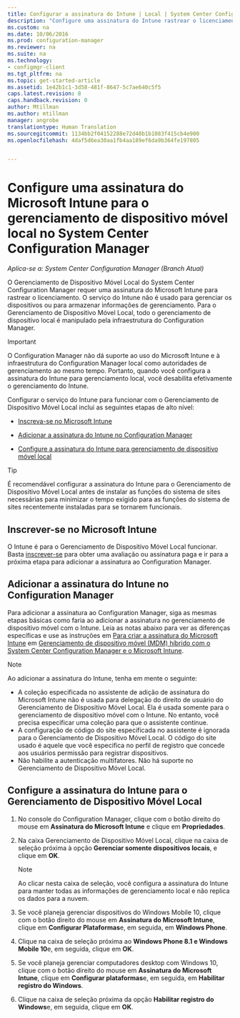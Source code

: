 ```yaml
---
title: Configurar a assinatura do Intune | Local | System Center Configuration Manager
description: "Configure uma assinatura do Intune rastrear o licenciamento do Gerenciamento de Dispositivo Móvel Local no System Center Configuration Manager."
ms.custom: na
ms.date: 10/06/2016
ms.prod: configuration-manager
ms.reviewer: na
ms.suite: na
ms.technology:
- configmgr-client
ms.tgt_pltfrm: na
ms.topic: get-started-article
ms.assetid: 1e42b1c1-3d58-481f-8647-5c7ae640c5f5
caps.latest.revision: 8
caps.handback.revision: 0
author: Mtillman
ms.author: mtillman
manager: angrobe
translationtype: Human Translation
ms.sourcegitcommit: 1134bb2f04152288e72d40b1b1083f415cb4e900
ms.openlocfilehash: 4daf5d6ea30aa1fb4aa189ef6da9b364fe197805


---
```

# <a name="set-up-a-microsoft-intune-subscription-for-on-premises-mobile-device-management-in-system-center-configuration-manager"></a>Configure uma assinatura do Microsoft Intune para o gerenciamento de dispositivo móvel local no System Center Configuration Manager

*Aplica-se a: System Center Configuration Manager (Branch Atual)*

O Gerenciamento de Dispositivo Móvel Local do System Center Configuration Manager requer uma assinatura do Microsoft Intune para rastrear o licenciamento. O serviço do Intune não é usado para gerenciar os dispositivos ou para armazenar informações de gerenciamento. Para o Gerenciamento de Dispositivo Móvel Local, todo o gerenciamento de dispositivo local é manipulado pela infraestrutura do Configuration Manager.  

> [!IMPORTANT]  
>  O Configuration Manager não dá suporte ao uso do Microsoft Intune e à infraestrutura do Configuration Manager local como autoridades de gerenciamento ao mesmo tempo. Portanto, quando você configura a assinatura do Intune para gerenciamento local, você desabilita efetivamente o gerenciamento do Intune.  

 Configurar o serviço do Intune para funcionar com o Gerenciamento de Dispositivo Móvel Local inclui as seguintes etapas de alto nível:  

-   [Inscreva-se no Microsoft Intune](#bkmk_signup)  

-   [Adicionar a assinatura do Intune no Configuration Manager](#bkmk_addSub)  

-   [Configure a assinatura do Intune para gerenciamento de dispositivo móvel local](#bkmk_configure)  

> [!TIP]  
>  É recomendável configurar a assinatura do Intune para o Gerenciamento de Dispositivo Móvel Local antes de instalar as funções do sistema de sites necessárias para minimizar o tempo exigido para as funções do sistema de sites recentemente instaladas para se tornarem funcionais.  

##  <a name="a-namebkmksignupa-sign-up-for-microsoft-intune"></a><a name="bkmk_signup"></a> Inscrever-se no Microsoft Intune  
 O Intune é para o Gerenciamento de Dispositivo Móvel Local funcionar. Basta [inscrever-se](http://www.microsoft.com/en-us/server-cloud/products/microsoft-intune/) para obter uma avaliação ou assinatura paga e ir para a próxima etapa para adicionar a assinatura ao Configuration Manager.  

##  <a name="a-namebkmkaddsuba-add-the-intune-subscription-to-configuration-manager"></a><a name="bkmk_addSub"></a> Adicionar a assinatura do Intune no Configuration Manager  
 Para adicionar a assinatura ao Configuration Manager, siga as mesmas etapas básicas como faria ao adicionar a assinatura no gerenciamento de dispositivo móvel com o Intune. Leia as notas abaixo para ver as diferenças específicas e use as instruções em [Para criar a assinatura do Microsoft Intune](../../mdm/plan-design/hybrid-mobile-device-management.md#bkmk_subscription) em [Gerenciamento de dispositivo móvel (MDM) híbrido com o System Center Configuration Manager e o Microsoft Intune](../../mdm/plan-design/hybrid-mobile-device-management.md).  

> [!NOTE]  
>  Ao adicionar a assinatura do Intune, tenha em mente o seguinte:  
>   
>  -   A coleção especificada no assistente de adição de assinatura do Microsoft Intune não é usada para delegação do direito de usuário do Gerenciamento de Dispositivo Móvel Local. Ela é usada somente para o gerenciamento de dispositivo móvel com o Intune. No entanto, você precisa especificar uma coleção para que o assistente continue.  
> -   A configuração de código do site especificada no assistente é ignorada para o Gerenciamento de Dispositivo Móvel Local. O código do site usado é aquele que você especifica no perfil de registro que concede aos usuários permissão para registrar dispositivos.  
> -   Não habilite a autenticação multifatores. Não há suporte no Gerenciamento de Dispositivo Móvel Local.  

##  <a name="a-namebkmkconfigurea-configure-the-intune-subscription-for-on-premises-mobile-device-management"></a><a name="bkmk_configure"></a> Configure a assinatura do Intune para o Gerenciamento de Dispositivo Móvel Local  

1.  No console do Configuration Manager, clique com o botão direito do mouse em **Assinatura do Microsoft Intune** e clique em **Propriedades**.  

2.  Na caixa Gerenciamento de Dispositivo Móvel Local, clique na caixa de seleção próxima à opção **Gerenciar somente dispositivos locais**, e clique em **OK**.  

    > [!NOTE]  
    >  Ao clicar nesta caixa de seleção, você configura a assinatura do Intune para manter todas as informações de gerenciamento local e não replica os dados para a nuvem.  

3.  Se você planeja gerenciar dispositivos do Windows Mobile 10, clique com o botão direito do mouse em **Assinatura do Microsoft Intune**, clique em **Configurar Plataformas**e, em seguida, em  **Windows Phone**.  

4.  Clique na caixa de seleção próxima ao **Windows Phone 8.1 e Windows Mobile 10**e, em seguida, clique em **OK**.  

5.  Se você planeja gerenciar computadores desktop com Windows 10, clique com o botão direito do mouse em **Assinatura do Microsoft Intune**, clique em **Configurar plataformas**e, em seguida, em **Habilitar registro do Windows**.  

6.  Clique na caixa de seleção próxima da opção **Habilitar registro do Windows**e, em seguida, clique em **OK**.  



<!--HONumber=Nov16_HO1-->


